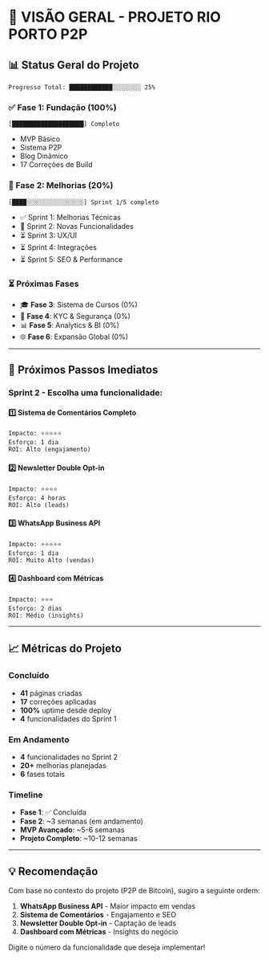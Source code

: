 # 🎯 VISÃO GERAL - PROJETO RIO PORTO P2P

## 📊 Status Geral do Projeto

```
Progresso Total: ████████████░░░░░░░░ 25%
```

### ✅ Fase 1: Fundação (100%)
```
[████████████████████] Completo
```
- MVP Básico
- Sistema P2P
- Blog Dinâmico
- 17 Correções de Build

### 🚀 Fase 2: Melhorias (20%)
```
[████░░░░░░░░░░░░░░░░] Sprint 1/5 completo
```
- ✅ Sprint 1: Melhorias Técnicas
- 🎯 Sprint 2: Novas Funcionalidades
- ⏳ Sprint 3: UX/UI
- ⏳ Sprint 4: Integrações
- ⏳ Sprint 5: SEO & Performance

### ⏳ Próximas Fases
- 🎓 **Fase 3**: Sistema de Cursos (0%)
- 🔐 **Fase 4**: KYC & Segurança (0%)
- 📊 **Fase 5**: Analytics & BI (0%)
- 🌐 **Fase 6**: Expansão Global (0%)

---

## 🎯 Próximos Passos Imediatos

### Sprint 2 - Escolha uma funcionalidade:

#### 1️⃣ Sistema de Comentários Completo
```
Impacto: ⭐⭐⭐⭐⭐
Esforço: 1 dia
ROI: Alto (engajamento)
```

#### 2️⃣ Newsletter Double Opt-in
```
Impacto: ⭐⭐⭐⭐
Esforço: 4 horas
ROI: Alto (leads)
```

#### 3️⃣ WhatsApp Business API
```
Impacto: ⭐⭐⭐⭐⭐
Esforço: 1 dia
ROI: Muito Alto (vendas)
```

#### 4️⃣ Dashboard com Métricas
```
Impacto: ⭐⭐⭐
Esforço: 2 dias
ROI: Médio (insights)
```

---

## 📈 Métricas do Projeto

### Concluído
- **41** páginas criadas
- **17** correções aplicadas
- **100%** uptime desde deploy
- **4** funcionalidades do Sprint 1

### Em Andamento
- **4** funcionalidades no Sprint 2
- **20+** melhorias planejadas
- **6** fases totais

### Timeline
- **Fase 1**: ✅ Concluída
- **Fase 2**: ~3 semanas (em andamento)
- **MVP Avançado**: ~5-6 semanas
- **Projeto Completo**: ~10-12 semanas

---

## 💡 Recomendação

Com base no contexto do projeto (P2P de Bitcoin), sugiro a seguinte ordem:

1. **WhatsApp Business API** - Maior impacto em vendas
2. **Sistema de Comentários** - Engajamento e SEO
3. **Newsletter Double Opt-in** - Captação de leads
4. **Dashboard com Métricas** - Insights do negócio

Digite o número da funcionalidade que deseja implementar!